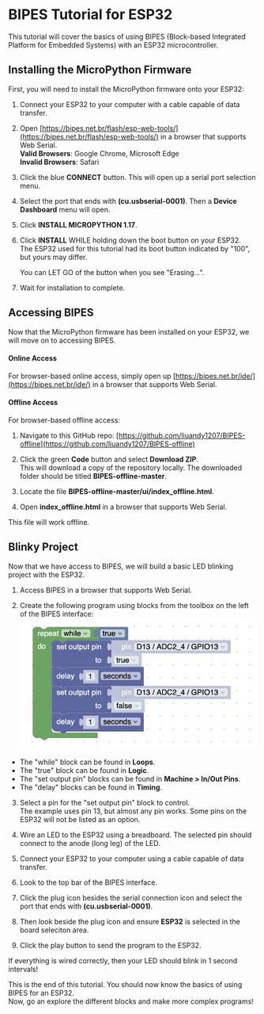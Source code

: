 # BIPES Tutorial for ESP32

This tutorial will cover the basics of using BIPES (Block-based Integrated Platform for Embedded Systems) with an ESP32 microcontroller.

## Installing the MicroPython Firmware

First, you will need to install the MicroPython firmware onto your ESP32:

1. Connect your ESP32 to your computer with a cable capable of data transfer.

2. Open [https://bipes.net.br/flash/esp-web-tools/](https://bipes.net.br/flash/esp-web-tools/) in a browser that supports Web Serial. <br/>
   **Valid Browsers**: Google Chrome, Microsoft Edge <br/>
   **Invalid Browsers**: Safari

3. Click the blue **CONNECT** button. This will open up a serial port selection menu.

4. Select the port that ends with **(cu.usbserial-0001)**. Then a **Device Dashboard** menu will open.

5. Click **INSTALL MICROPYTHON 1.17**.

6. Click **INSTALL** WHILE holding down the boot button on your ESP32.<br/>
   The ESP32 used for this tutorial had its boot button indicated by "100", but yours may differ.

   You can LET GO of the button when you see "Erasing...".

7. Wait for installation to complete.

## Accessing BIPES

Now that the MicroPython firmware has been installed on your ESP32, we will move on to accessing BIPES.

#### Online Access

For browser-based online access, simply open up [https://bipes.net.br/ide/](https://bipes.net.br/ide/) in a browser that supports Web Serial.

#### Offline Access

For browser-based offline access:

1. Navigate to this GitHub repo: [https://github.com/liuandy1207/BIPES-offline](https://github.com/liuandy1207/BIPES-offline)

2. Click the green **Code** button and select **Download ZIP**. <br/>
   This will download a copy of the repository locally. The downloaded folder should be titled **BIPES-offline-master**.

3. Locate the file **BIPES-offline-master/ui/index_offline.html**. 

4. Open **index_offline.html** in a browser that supports Web Serial. 

This file will work offline. 

## Blinky Project

Now that we have access to BIPES, we will build a basic LED blinking project with the ESP32. 

1. Access BIPES in a browser that supports Web Serial. 

2. Create the following program using blocks from the toolbox on the left of the BIPES interface:
![Blinky](/img/docs/BIPES/Blinky.png)
- The "while" block can be found in **Loops**.
- The "true" block can be found in **Logic**.
- The "set output pin" blocks can be found in **Machine > In/Out Pins**.
- The "delay" blocks can be found in **Timing**.

3. Select a pin for the "set output pin" block to control. <br/>
   The example uses pin 13, but almost any pin works. Some pins on the ESP32 will not be listed as an option.

4. Wire an LED to the ESP32 using a breadboard. The selected pin should connect to the anode (long leg) of the LED. 

5. Connect your ESP32 to your computer using a cable capable of data transfer. 

6. Look to the top bar of the BIPES interface. 

7. Click the plug icon besides the serial connection icon and select the port that ends with **(cu.usbserial-0001)**. 

8. Then look beside the plug icon and ensure **ESP32** is selected in the board seleciton area. 

9. Click the play button to send the program to the ESP32. 

If everything is wired correctly, then your LED should blink in 1 second intervals! <br/>

This is the end of this tutorial. You should now know the basics of using BIPES for an ESP32. <br/>
Now, go an explore the different blocks and make more complex programs!


